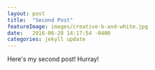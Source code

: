 ```yaml
---
layout: post
title:  "Second Post"
featureImage: images/creative-b-and-white.jpg
date:   2016-06-28 14:17:54 -0400
categories: jekyll update
---
```


Here's my second post! Hurray!
